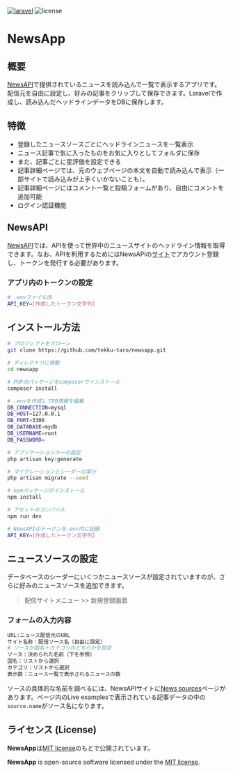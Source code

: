 <a href="https://github.com/laravel/laravel"><img src="https://img.shields.io/badge/laravel-6.*-brightgreen.svg?style=flat-square" alt="laravel"></a>
<img src="https://img.shields.io/badge/license-MIT-green.svg?style=flat-square" alt="license">

# NewsApp

## 概要

[NewsAPI](https://newsapi.org/)で提供されているニュースを読み込んで一覧で表示するアプリです。配信元を自由に設定し、好みの記事をクリップして保存できます。Laravelで作成し、読み込んだヘッドラインデータをDBに保存します。

## 特徴

- 登録したニュースソースごとにヘッドラインニュースを一覧表示
- ニュース記事で気に入ったものをお気に入りとしてフォルダに保存
- また、記事ごとに星評価を設定できる
- 記事詳細ページでは、元のウェブページの本文を自動で読み込んで表示（一部サイトで読み込みが上手くいかないことも）。
- 記事詳細ページにはコメント一覧と投稿フォームがあり、自由にコメントを追加可能
- ログイン認証機能

## NewsAPI

[NewsAPI](https://newsapi.org/)では、APIを使って世界中のニュースサイトのヘッドライン情報を取得できます。なお、APIを利用するためにはNewsAPIの[サイト](https://newsapi.org/)でアカウント登録し、トークンを発行する必要があります。

### アプリ内のトークンの設定

```bash
# .envファイル内
API_KEY=[作成したトークン文字列]
```

## インストール方法

```bash
# プロジェクトをクローン
git clone https://github.com/tekku-taro/newsapp.git

# ディレクトリに移動
cd newsapp

# PHPのパッケージをcomposerでインストール
composer install

# .envを作成してDB情報を編集
DB_CONNECTION=mysql
DB_HOST=127.0.0.1
DB_PORT=3306
DB_DATABASE=mydb
DB_USERNAME=root
DB_PASSWORD=

# アプリケーションキーの設定
php artisan key:generate

# マイグレーションとシーダーの実行
php artisan migrate --seed

# npmパッケージのインストール
npm install

# アセットのコンパイル
npm run dev

# NewsAPIのトークンを.env内に記録
API_KEY=[作成したトークン文字列]
```



## ニュースソースの設定

データベースのシーダーにいくつかニュースソースが設定されていますのが、さらに好みのニュースソースを追加できます。

> 配信サイトメニュー >> 新規登録画面

### フォームの入力内容

```bash
URL:ニュース配信元のURL
サイト名称：配信ソース名（自由に設定）
# ソースか国名＋カテゴリのどちらかを設定
ソース：決められた名前（下を参照）
国名：リストから選択
カテゴリ：リストから選択
表示数：ニュース一覧で表示されるニュースの数
```

ソースの具体的な名前を調べるには、NewsAPIサイトに[News sources](https://newsapi.org/sources)ページがあります。ページ内のLive examplesで表示されている記事データの中の`source.name`がソース名になります。

## ライセンス (License)

**NewsApp**は[MIT license](https://opensource.org/licenses/MIT)のもとで公開されています。 

**NewsApp** is open-source software licensed under the [MIT license](https://opensource.org/licenses/MIT).